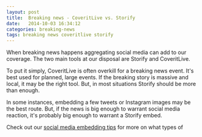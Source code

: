 ```yaml
---
layout: post
title:  Breaking news - CoveritLive vs. Storify
date:   2014-10-03 16:34:12
categories: breaking-news
tags: breaking news coveritlive storify
---
```


When breaking news happens aggregating social media can add to our coverage. The two main tools at our disposal are Storify and CoveritLive.

To put it simply, CoveritLive is often overkill for a breaking news event. It's best used for planned, large events. If the breaking story is massive and local, it may be the right tool. But, in most situations Storify should be more than enough.

In some instances, embedding a few tweets or Instagram images may be the best route. But, if the news is big enough to warrant social media reaction, it's probably big enough to warrant a Storify embed.

Check out our [social media embedding tips](http://newsroom.registerguard.com/) for more on what types of 
